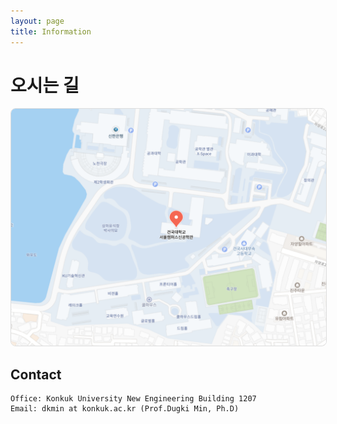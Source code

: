 ```yaml
---
layout: page
title: Information
---
```


# 오시는 길
<img src="../assets/img/naver_map.png" alt="캠퍼스 지도" style="width: 600px; border: 1px solid #ddd; border-radius: 8px; height: auto;">

## Contact
```
Office: Konkuk University New Engineering Building 1207
Email: dkmin at konkuk.ac.kr (Prof.Dugki Min, Ph.D) 
```